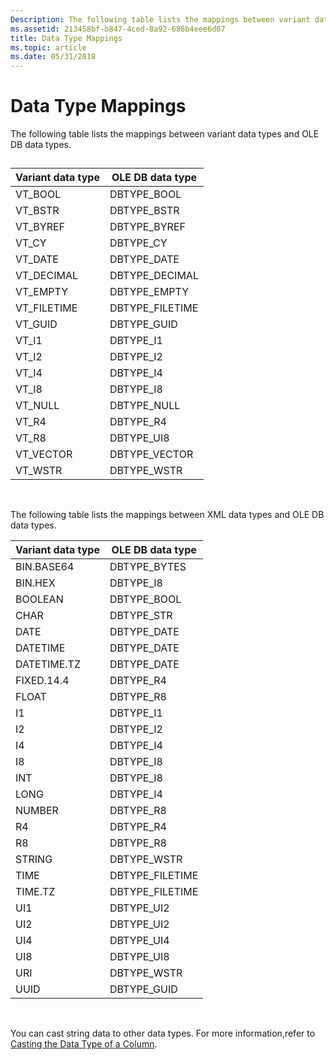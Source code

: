 ```yaml
---
Description: The following table lists the mappings between variant data types and OLE DB data types.
ms.assetid: 213458bf-b847-4ced-8a92-686b4eee6d07
title: Data Type Mappings
ms.topic: article
ms.date: 05/31/2018
---
```


# Data Type Mappings

The following table lists the mappings between variant data types and OLE DB data types.

## 



| Variant data type | OLE DB data type |
|-------------------|------------------|
| VT\_BOOL          | DBTYPE\_BOOL     |
| VT\_BSTR          | DBTYPE\_BSTR     |
| VT\_BYREF         | DBTYPE\_BYREF    |
| VT\_CY            | DBTYPE\_CY       |
| VT\_DATE          | DBTYPE\_DATE     |
| VT\_DECIMAL       | DBTYPE\_DECIMAL  |
| VT\_EMPTY         | DBTYPE\_EMPTY    |
| VT\_FILETIME      | DBTYPE\_FILETIME |
| VT\_GUID          | DBTYPE\_GUID     |
| VT\_I1            | DBTYPE\_I1       |
| VT\_I2            | DBTYPE\_I2       |
| VT\_I4            | DBTYPE\_I4       |
| VT\_I8            | DBTYPE\_I8       |
| VT\_NULL          | DBTYPE\_NULL     |
| VT\_R4            | DBTYPE\_R4       |
| VT\_R8            | DBTYPE\_UI8      |
| VT\_VECTOR        | DBTYPE\_VECTOR   |
| VT\_WSTR          | DBTYPE\_WSTR     |



 

The following table lists the mappings between XML data types and OLE DB data types.



| Variant data type | OLE DB data type |
|-------------------|------------------|
| BIN.BASE64        | DBTYPE\_BYTES    |
| BIN.HEX           | DBTYPE\_I8       |
| BOOLEAN           | DBTYPE\_BOOL     |
| CHAR              | DBTYPE\_STR      |
| DATE              | DBTYPE\_DATE     |
| DATETIME          | DBTYPE\_DATE     |
| DATETIME.TZ       | DBTYPE\_DATE     |
| FIXED.14.4        | DBTYPE\_R4       |
| FLOAT             | DBTYPE\_R8       |
| I1                | DBTYPE\_I1       |
| I2                | DBTYPE\_I2       |
| I4                | DBTYPE\_I4       |
| I8                | DBTYPE\_I8       |
| INT               | DBTYPE\_I8       |
| LONG              | DBTYPE\_I4       |
| NUMBER            | DBTYPE\_R8       |
| R4                | DBTYPE\_R4       |
| R8                | DBTYPE\_R8       |
| STRING            | DBTYPE\_WSTR     |
| TIME              | DBTYPE\_FILETIME |
| TIME.TZ           | DBTYPE\_FILETIME |
| UI1               | DBTYPE\_UI2      |
| UI2               | DBTYPE\_UI2      |
| UI4               | DBTYPE\_UI4      |
| UI8               | DBTYPE\_UI8      |
| URI               | DBTYPE\_WSTR     |
| UUID              | DBTYPE\_GUID     |



 

You can cast string data to other data types. For more information,refer to [Casting the Data Type of a Column](-search-sql-castingdatacolumntype.md).

 

 



